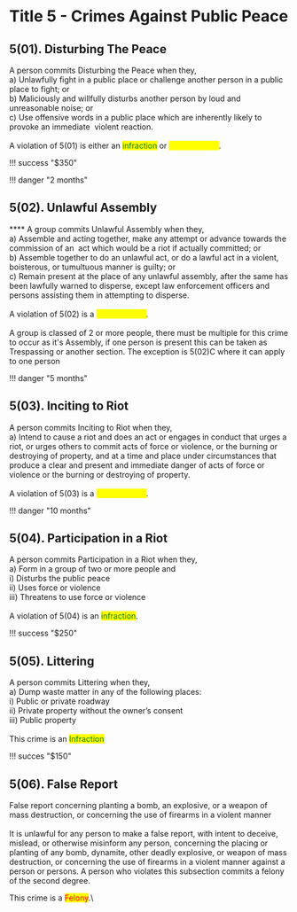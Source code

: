 # Title 5 - Crimes Against Public Peace

## 5(01).‌ ‌Disturbing‌ ‌The‌ ‌Peace‌ ‌

A‌ ‌person‌ ‌commits‌ ‌Disturbing‌ ‌the‌ ‌Peace‌ ‌when‌ ‌they,‌\
&#x20;    a) Unlawfully‌ ‌fight‌ ‌in‌ ‌a‌ ‌‌public‌‌ ‌place‌ ‌or‌ ‌challenge‌ ‌another‌ ‌person‌ ‌in‌ ‌a‌ ‌‌public‌‌ ‌place‌ ‌to‌ ‌fight;‌ ‌or‌\
&#x20;    b) Maliciously‌ ‌and‌ ‌willfully‌ ‌disturbs‌ ‌another‌ ‌person‌ ‌by‌ ‌loud‌ ‌and‌ ‌unreasonable‌ ‌noise;‌ ‌or‌\
&#x20;    c) Use‌ ‌offensive‌ ‌words‌ ‌in‌ ‌a‌ ‌‌public‌‌ ‌place‌ ‌which‌ ‌are‌ ‌inherently‌ ‌likely‌ ‌to‌ ‌provoke‌ ‌an‌ ‌immediate‌ ‌           violent‌ ‌reaction.‌\
\
A‌ ‌violation‌ ‌of‌ ‌5(01)‌ ‌is‌ ‌either an <mark style="color:green;">infraction</mark> or <mark style="color:yellow;">Misdemeanor</mark>.‌ ‌

!!! success "$350"

!!! danger "2 months"

## 5(02).‌ ‌Unlawful‌ ‌Assembly‌

&#x20;**** A‌ ‌‌group‌ ‌‌commits‌ ‌Unlawful‌ ‌Assembly‌ ‌when‌ ‌they,‌\
&#x20;    a) Assemble‌ ‌and‌ ‌acting‌ ‌together,‌ ‌make‌ ‌any‌ ‌attempt‌ ‌or‌ ‌advance‌ ‌towards‌ ‌the‌ ‌commission‌ ‌of‌ ‌an‌ ‌ act‌ ‌which‌ ‌would‌ ‌be‌ ‌a‌ ‌riot‌ ‌if‌ ‌actually‌ ‌committed;‌ ‌or‌\
&#x20;    b) Assemble‌ ‌together‌ ‌to‌ ‌do‌ ‌an‌ ‌unlawful‌ ‌act,‌ ‌or‌ ‌do‌ ‌a‌ ‌lawful‌ ‌act‌ ‌in‌ ‌a‌ ‌violent,‌ ‌boisterous,‌ ‌or‌ ‌tumultuous‌ ‌manner‌ ‌is‌ ‌guilty;‌ ‌or‌\
&#x20;    c) Remain‌ ‌present‌ ‌at‌ ‌the‌ ‌place‌ ‌of‌ ‌any‌ ‌unlawful‌ ‌assembly,‌ ‌after‌ ‌the‌ ‌same‌ ‌has‌ ‌been‌ ‌lawfully‌ ‌warned‌ ‌to‌ ‌disperse,‌ ‌except‌ ‌law‌ ‌enforcement‌ ‌officers‌ ‌and‌ ‌persons‌ ‌assisting‌ ‌them‌ ‌in‌ ‌attempting‌ ‌to‌ ‌disperse.‌\
\
A violation of 5(02) is a <mark style="color:yellow;">Misdemeanor‌‌</mark>.‌ ‌ <mark style="color:yellow;"></mark> \
\
A‌ ‌group‌ ‌is‌ ‌classed‌ ‌of‌ ‌2‌ ‌or‌ ‌more‌ ‌people,‌ ‌there‌ ‌must‌ ‌be‌ ‌multiple‌ ‌for‌ ‌this‌ ‌crime‌ ‌to‌ ‌occur‌ ‌as‌ ‌it's ‌Assembly,‌ ‌if‌ ‌one‌ ‌person‌ ‌is‌ ‌present‌ ‌this‌ ‌can‌ ‌be‌ ‌taken‌ ‌as‌ ‌Trespassing‌ ‌or‌ ‌another‌ ‌section.‌ ‌The ‌exception‌ ‌is‌ ‌5(02)C‌ ‌where‌ ‌it‌ ‌can‌ ‌apply‌ ‌to‌ ‌one‌ ‌person

!!! danger "5 months"

## 5(03).‌ ‌Inciting‌ ‌to‌ ‌Riot‌ ‌

A‌ ‌person‌ ‌commits‌ ‌Inciting‌ ‌to‌ ‌Riot‌ ‌when‌ ‌they,‌\
&#x20;    a) Intend‌ ‌to‌ ‌cause‌ ‌a‌ ‌riot‌ ‌and‌ ‌does‌ ‌an‌ ‌act‌ ‌or‌ ‌engages‌ ‌in‌ ‌conduct‌ ‌that‌ ‌urges‌ ‌a‌ ‌riot,‌ ‌or‌ ‌urges‌ ‌others‌ ‌to‌ ‌commit‌ ‌acts‌ ‌of‌ ‌force‌ ‌or‌ ‌violence,‌ ‌or‌ ‌the‌ ‌burning‌ ‌or‌ ‌destroying‌ ‌of‌ ‌‌property‌,‌ ‌and‌ ‌at‌ ‌a‌ ‌time‌ ‌and‌ ‌place‌ ‌under‌ ‌circumstances‌ ‌that‌ ‌produce‌ ‌a‌ ‌clear‌ ‌and‌ ‌present‌ ‌and‌ ‌immediate‌ ‌danger‌ ‌of‌ ‌acts‌ ‌of‌ ‌force‌ ‌or‌ ‌violence‌ ‌or‌ ‌the‌ ‌burning‌ ‌or‌ ‌destroying‌ ‌of‌ ‌‌property‌.‌\
\
A violation of 5(03) is a <mark style="color:yellow;">Misdemeanor‌‌</mark>.‌ ‌ <mark style="color:yellow;"></mark>&#x20;

!!! danger "10 months"

## 5(04).‌ ‌Participation‌ ‌in‌ ‌a‌ ‌Riot‌

A‌ ‌person‌ ‌commits‌ ‌Participation‌ ‌in‌ ‌a‌ ‌Riot‌ ‌when‌ ‌they,‌\
&#x20;    a) Form‌ ‌in‌ ‌a‌ ‌group‌ ‌of‌ ‌two‌ ‌or‌ ‌more‌ ‌people‌ ‌and‌ ‌\
&#x20;         i) Disturbs‌ ‌the‌ ‌public‌ ‌peace‌\
&#x20;        ii) Uses‌ ‌force‌ ‌or‌ ‌violence‌\
&#x20;       iii) Threatens‌ ‌to‌ ‌use‌ ‌force‌ ‌or‌ ‌violence‌\
\
A violation of 5(04) is an <mark style="color:green;">infraction</mark>.‌ ‌ <mark style="color:yellow;"></mark>&#x20;

!!! success "$250"

## 5(05).‌ ‌Littering

A‌ ‌person‌ ‌commits‌ ‌Littering‌ ‌when‌ ‌they,‌\
&#x20;    a) Dump‌ ‌‌waste‌ ‌matter‌‌ ‌in‌ ‌any‌ ‌of‌ ‌the‌ ‌following‌ ‌places:‌\
&#x20;         i) Public‌ ‌or‌ ‌private‌ ‌‌roadway‌\
&#x20;        ii) Private‌ ‌‌property‌‌ ‌without‌ ‌the‌ ‌owner’s‌ ‌consent\
&#x20;       iii) Public‌ ‌‌property‌\
\
This‌ ‌crime‌ ‌is‌ ‌an‌ ‌‌<mark style="color:green;">Infraction‌</mark>

!!! succes "$150"

## 5(06).‌ ‌False Report

False report concerning planting a bomb, an explosive, or a weapon of mass destruction, or concerning the use of firearms in a violent manner\
\
It is unlawful for any person to make a false report, with intent to deceive, mislead, or otherwise misinform any person, concerning the placing or planting of any bomb, dynamite, other deadly explosive, or weapon of mass destruction, or concerning the use of firearms in a violent manner against a person or persons. A person who violates this subsection commits a felony of the second degree.

This crime is a <mark style="color:red;">Felony</mark>.\
